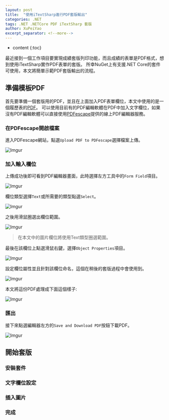 ```yaml
---
layout: post
title:  "使用iTextSharp進行PDF套版輸出"
categories: .NET
tags: .NET .NETCore PDF iTextSharp 套版
author: XuPeiYao
excerpt_separator: <!--more-->
---
```


- content
{:toc}

最近接到一個工作項目要實現成績套版列印功能，而且成績的表單是PDF格式，想到使用iTextSharp實作PDF表單的套版。
所幸NuGet上有支援.NET Core的套件可使用，本文將簡單示範PDF套版輸出的流程。

<!--more-->

## 準備模板PDF

首先要準備一個套版用的PDF，並且在上面加入PDF表單欄位，本文中使用的是一個履歷表的[PDF](https://www.lyee.gov.tw/attachments/article/471/01%E5%B1%A5%E6%AD%B7%E8%A1%A8.pdf)。
可以使用目前有的PDF編輯軟體在PDF中加入文字欄位，如果沒有PDF編輯軟體可以直接使用[PDFescape](https://www.pdfescape.com/open/)提供的線上PDF編輯器服務。

### 在PDFescape開啟檔案

進入PDFescape網站，點選`Upload PDF to PDFescape`選擇檔案上傳。

![Imgur](https://i.imgur.com/3fhUUiY.png)

### 加入輸入欄位

上傳成功後即可看到PDF編輯器畫面，此時選擇左方工具中的`Form Field`項目。

![Imgur](https://i.imgur.com/sx9M9Ik.png)

欄位類型選擇`Text`或所需要的類型點選`Select`。

![Imgur](https://i.imgur.com/e6AoDQH.png)

之後用滑鼠圈選出欄位範圍。

![Imgur](https://i.imgur.com/M1SEGzB.png)

> 在本文中的圖片欄位將使用Text類型圈選範圍。

最後在該欄位上點選滑鼠右鍵，選擇`Object Properties`項目。

![Imgur](https://i.imgur.com/NTtmHwr.png)

設定欄位屬性並且針對該欄位命名，這個在稍後的套版過程中會使用到。

![Imgur](https://i.imgur.com/NfM9snq.png)

本文將這份PDF處理成下面這個樣子:

![Imgur](https://i.imgur.com/vqWBa3J.png)

### 匯出

接下來點選編輯器左方的`Save and Download PDF`按鈕下載PDF。

![Imgur](https://i.imgur.com/fDHod7A.png)

## 開始套版

### 安裝套件

### 文字欄位設定

### 插入圖片

### 完成
